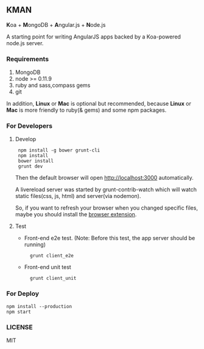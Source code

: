 ## KMAN
<strong>K</strong>oa + <strong>M</strong>ongoDB  + <strong>A</strong>ngular.js + <strong>N</strong>ode.js

A starting point for writing AngularJS apps backed by a Koa-powered node.js server.

### Requirements
1. MongoDB
2. node >= 0.11.9
3. ruby and sass,compass gems
4. git


In addition, __Linux__ or __Mac__ is optional but recommended, because __Linux__ or __Mac__ is more friendly to ruby(& gems) and some npm packages.

### For Developers

1. Develop

        npm install -g bower grunt-cli
        npm install
        bower install
        grunt dev

    Then the default browser will open <http://localhost:3000> automatically.

    A livereload server was started by grunt-contrib-watch which will watch static files(css, js, html) and server(via nodemon).

    So, if you want to refresh your browser when you changed specific files, maybe you should install the [browser extension](http://feedback.livereload.com/knowledgebase/articles/86242-how-do-i-install-and-use-the-browser-extensions-).

2. Test

    - Front-end e2e test. (Note: Before this test, the app server should be running)

            grunt client_e2e

    - Front-end unit test

            grunt client_unit

### For Deploy

    npm install --production
    npm start

### LICENSE
MIT